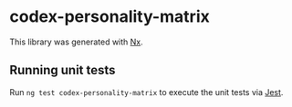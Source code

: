 # codex-personality-matrix

This library was generated with [Nx](https://nx.dev).

## Running unit tests

Run `ng test codex-personality-matrix` to execute the unit tests via [Jest](https://jestjs.io).
